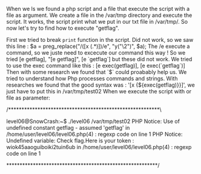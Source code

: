 When we ls we found a php script and a file that execute the script with a file as argument.
We create a file in the /var/tmp directory and execute the script.
It works, the script print what we put in our txt file in /var/tmp/.
So now let's try to find how to execute "getflag".

First we tried to break `print` function in the script.
Did not work, so we saw this line :
$a = preg_replace("/(\[x (.*)\])/e", "y(\"\\2\")", $a);
The /e execute a command, so we juste need to excecute our command this way ! 
So we tried [e  getflag], "[e  getflag]", [e  `getflag`] but these did not work.
We tried to use the exec command like this : [e  exec(getflag)], [e  exec(`getflag`)]
Then with some research we found that `$` could proabably help us.
We tried to understand how Php processes commands and strings.
With researches we found that the good syntax was : '[x {${exec(getflag)}}]', we just have to put this in /var/tmp/test02
When we execute the script with or file as parameter:

/*********************************************************\

level06@SnowCrash:~$ ./level06 /var/tmp/test02
PHP Notice: Use of undefined constant getflag - assumed 'getflag' in /home/user/level06/level06.php(4) : regexp code on line 1
PHP Notice: Undefined variable: Check flag.Here is your token : wiok45aaoguiboiki2tuin6ub in /home/user/level06/level06.php(4) : regexp code on line 1

\*********************************************************/
